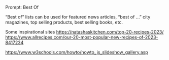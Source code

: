 Prompt: Best Of

“Best of” lists can be used for featured news articles, “best of …” city magazines, top selling products, best selling books, etc.

Some inspirational sites
https://natashaskitchen.com/top-20-recipes-2023/
https://www.allrecipes.com/our-20-most-popular-new-recipes-of-2023-8417234

https://www.w3schools.com/howto/howto_js_slideshow_gallery.asp
